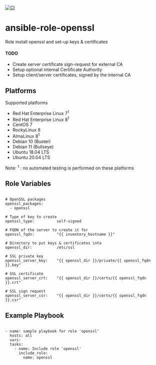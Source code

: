[![CI](https://github.com/de-it-krachten/ansible-role-openssl/workflows/CI/badge.svg?event=push)](https://github.com/de-it-krachten/ansible-role-openssl/actions?query=workflow%3ACI)


# ansible-role-openssl

Role install openssl and set-up keys & certificates

#### TODO

* Create server certificate sign-request for external CA
* Setup optional internal Certificate Authority
* Setup client/server certificates, signed by the internal CA

Platforms
--------------

Supported platforms

- Red Hat Enterprise Linux 7<sup>1</sup>
- Red Hat Enterprise Linux 8<sup>1</sup>
- CentOS 7
- RockyLinux 8
- AlmaLinux 8<sup>1</sup>
- Debian 10 (Buster)
- Debian 11 (Bullseye)
- Ubuntu 18.04 LTS
- Ubuntu 20.04 LTS

Note:
<sup>1</sup> : no automated testing is performed on these platforms

Role Variables
--------------
<pre><code>
# OpenSSL packages
openssl_packages:
  - openssl

# Type of key to create
openssl_type:          self-signed

# FQDN of the server to create it for
openssl_fqdn:          "{{ inventory_hostname }}"

# Directory to put keys & certificates into
openssl_dir:           /etc/ssl

# SSL private key
openssl_server_key:    "{{ openssl_dir }}/private/{{ openssl_fqdn }}.key"

# SSL certificate
openssl_server_crt:    "{{ openssl_dir }}/certs/{{ openssl_fqdn }}.crt"

# SSL sign request
openssl_server_csr:    "{{ openssl_dir }}/certs/{{ openssl_fqdn }}.csr"
</pre></code>


Example Playbook
----------------

<pre><code>
- name: sample playbook for role 'openssl'
  hosts: all
  vars:
  tasks:
    - name: Include role 'openssl'
      include_role:
        name: openssl
</pre></code>
